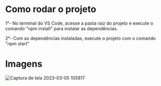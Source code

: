 # Como rodar o projeto

1°- No terminal do VS Code, acesse a pasta raiz do projeto e execute o comando "npm install" para instalar as dependências.

2°- Com as dependências instaladas, execute o projeto com o comando "npm start"

# Imagens
![Captura de tela 2023-03-05 105817](https://user-images.githubusercontent.com/62842033/222965039-baca4da7-d55d-4bf3-a449-3dda841f536a.png)


